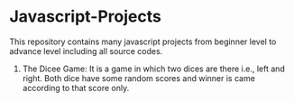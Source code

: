 # Javascript-Projects
This repository contains many javascript projects from beginner level to advance level including all source codes. 

1. The Dicee Game: It is a game in which two dices are there i.e., left and right. Both dice have some random scores and winner is came according to that score only. 

